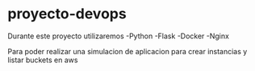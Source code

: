 # proyecto-devops

Durante este proyecto utilizaremos
-Python
-Flask
-Docker
-Nginx

Para poder realizar una simulacion de aplicacion para crear instancias y listar buckets en aws
